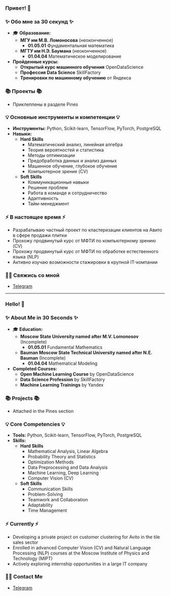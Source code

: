 ### Привет! 👋

### ✨ Обо мне за 30 секунд ✨ 
* 🎓 **Образование:**
  * **МГУ им М.В. Ломоносова** (неоконченное)
    * **01.05.01** Фундаментальная математика
  * **МГТУ им Н.Э. Баумана** (неоконченное)
    * **01.04.04** Математическое моделирование
* **Пройденные курсы:**
  * **Открытый курс машинного обучения** OpenDataScience
  * **Профессия Data Science** SkillFactory
  * **Тренировки по машинному обучению** от Яндекса

### 📚 Проекты 📚

* Приклеплены в разделе Pines

### 💡 Основные инструменты и компетенции 💡
- **Инструменты:** Python, Scikit-learn, TensorFlow, PyTorch, PostgreSQL
- **Навыки:** 
  * **Hard Skills**
    * Математический анализ, линейная алгебра
    * Теория вероятностей и статистика
    * Методы оптимизации
    * Предобработка данных и анализ данных
    * Машинное обучение, глубокое обучение
    * Компьютерное зрение (CV)
  * **Soft Skills**
    * Коммуникационные навыки
    * Решение проблем
    * Работа в команде и сотрудничество
    * Адаптивность
    * Тайм-менеджмент

### ⚡️ В настоящее время ⚡️
- Разрабатываю частный проект по кластеризации клиентов на Авито в сфере продажи плитки
- Прохожу продвинутый курс от МФТИ по компьютерному зрению (CV)
- Прохожу продвинутый курс от МФТИ по обработке естественного языка (NLP)
- Активно изучаю возможности стажировки в крупной IT-компании

### 🙌🏻 Свяжись со мной
- [Telegram](#)

---

### Hello! 👋

### ✨ About Me in 30 Seconds ✨ 
* 🎓 **Education:**
  * **Moscow State University named after M.V. Lomonosov** (Incomplete)
    * **01.05.01** Fundamental Mathematics
  * **Bauman Moscow State Technical University named after N.E. Bauman** (Incomplete)
    * **01.04.04** Mathematical Modeling
* **Completed Courses:**
  * **Open Machine Learning Course** by OpenDataScience
  * **Data Science Profession** by SkillFactory
  * **Machine Learning Trainings** by Yandex

### 📚 Projects 📚

* Attached in the Pines section

### 💡 Core Competencies 💡
- **Tools:** Python, Scikit-learn, TensorFlow, PyTorch, PostgreSQL
- **Skills:** 
  * **Hard Skills**
    * Mathematical Analysis, Linear Algebra
    * Probability Theory and Statistics
    * Optimization Methods
    * Data Preprocessing and Data Analysis
    * Machine Learning, Deep Learning
    * Computer Vision (CV)
  * **Soft Skills**
    * Communication Skills
    * Problem-Solving
    * Teamwork and Collaboration
    * Adaptability
    * Time Management

### ⚡️ Currently ⚡️
- Developing a private project on customer clustering for Avito in the tile sales sector
- Enrolled in advanced Computer Vision (CV) and Natural Language Processing (NLP) courses at the Moscow Institute of Physics and Technology (MIPT)
- Actively exploring internship opportunities in a large IT company

### 🙌🏻 Contact Me
- [Telegram](#)


